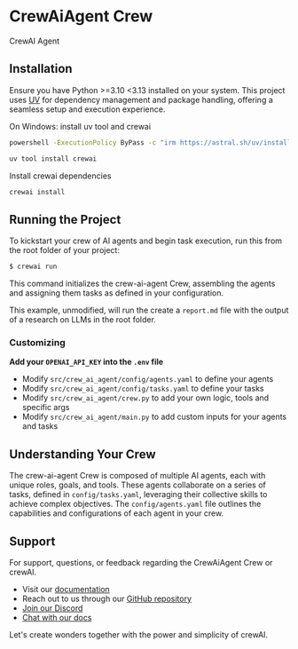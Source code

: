 # CrewAiAgent Crew

CrewAI Agent

## Installation

Ensure you have Python >=3.10 <3.13 installed on your system. This project uses [UV](https://docs.astral.sh/uv/) for dependency management and package handling, offering a seamless setup and execution experience.

On Windows: install uv tool and crewai
```bash
powershell -ExecutionPolicy ByPass -c "irm https://astral.sh/uv/install.ps1 | iex"
```
```bash
uv tool install crewai
```

Install crewai dependencies
```bash
crewai install
```
## Running the Project

To kickstart your crew of AI agents and begin task execution, run this from the root folder of your project:

```bash
$ crewai run
```

This command initializes the crew-ai-agent Crew, assembling the agents and assigning them tasks as defined in your configuration.

This example, unmodified, will run the create a `report.md` file with the output of a research on LLMs in the root folder.

### Customizing

**Add your `OPENAI_API_KEY` into the `.env` file**

- Modify `src/crew_ai_agent/config/agents.yaml` to define your agents
- Modify `src/crew_ai_agent/config/tasks.yaml` to define your tasks
- Modify `src/crew_ai_agent/crew.py` to add your own logic, tools and specific args
- Modify `src/crew_ai_agent/main.py` to add custom inputs for your agents and tasks

## Understanding Your Crew

The crew-ai-agent Crew is composed of multiple AI agents, each with unique roles, goals, and tools. These agents collaborate on a series of tasks, defined in `config/tasks.yaml`, leveraging their collective skills to achieve complex objectives. The `config/agents.yaml` file outlines the capabilities and configurations of each agent in your crew.

## Support

For support, questions, or feedback regarding the CrewAiAgent Crew or crewAI.
- Visit our [documentation](https://docs.crewai.com)
- Reach out to us through our [GitHub repository](https://github.com/joaomdmoura/crewai)
- [Join our Discord](https://discord.com/invite/X4JWnZnxPb)
- [Chat with our docs](https://chatg.pt/DWjSBZn)

Let's create wonders together with the power and simplicity of crewAI.
